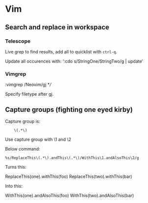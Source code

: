 # Vim

## Search and replace in workspace

### Telescope 

Live grep to find results, add all to quicklist with `ctrl-q`.

Update all occurences with: ‘:cdo s/StringOne/StringTwo/g | update’

### Vimgrep

:vimgrep /Neovim/gj **/*

Specify filetype after gj.

## Capture groups (fighting one eyed kirby)

Capture group is: 

```regex
    \(.*\)
```

Use capture group with \1 and \2

Below command: 

`%s/ReplaceThis\(.*\).andThis\(.*\)/WithThis\1.andAlsoThis\2/g`

Turns this: 

ReplaceThis(one).withThis(foo)
ReplaceThis(two).withThis(bar)

Into this:

WithThis(one).andAlsoThis(foo)
WithThis(two).andAlsoThis(bar)

